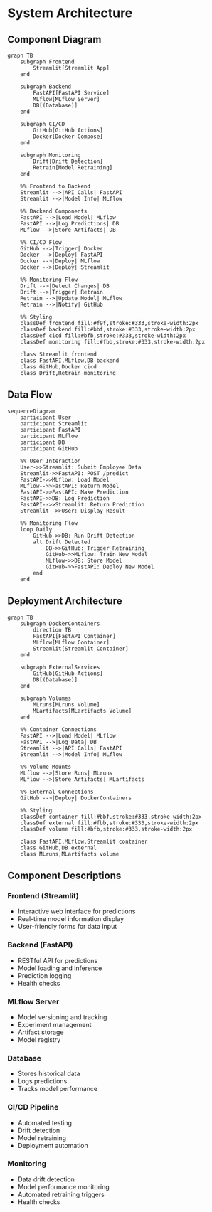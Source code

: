 # System Architecture

## Component Diagram

```mermaid
graph TB
    subgraph Frontend
        Streamlit[Streamlit App]
    end

    subgraph Backend
        FastAPI[FastAPI Service]
        MLflow[MLflow Server]
        DB[(Database)]
    end

    subgraph CI/CD
        GitHub[GitHub Actions]
        Docker[Docker Compose]
    end

    subgraph Monitoring
        Drift[Drift Detection]
        Retrain[Model Retraining]
    end

    %% Frontend to Backend
    Streamlit -->|API Calls| FastAPI
    Streamlit -->|Model Info| MLflow

    %% Backend Components
    FastAPI -->|Load Model| MLflow
    FastAPI -->|Log Predictions| DB
    MLflow -->|Store Artifacts| DB

    %% CI/CD Flow
    GitHub -->|Trigger| Docker
    Docker -->|Deploy| FastAPI
    Docker -->|Deploy| MLflow
    Docker -->|Deploy| Streamlit

    %% Monitoring Flow
    Drift -->|Detect Changes| DB
    Drift -->|Trigger| Retrain
    Retrain -->|Update Model| MLflow
    Retrain -->|Notify| GitHub

    %% Styling
    classDef frontend fill:#f9f,stroke:#333,stroke-width:2px
    classDef backend fill:#bbf,stroke:#333,stroke-width:2px
    classDef cicd fill:#bfb,stroke:#333,stroke-width:2px
    classDef monitoring fill:#fbb,stroke:#333,stroke-width:2px

    class Streamlit frontend
    class FastAPI,MLflow,DB backend
    class GitHub,Docker cicd
    class Drift,Retrain monitoring
```

## Data Flow

```mermaid
sequenceDiagram
    participant User
    participant Streamlit
    participant FastAPI
    participant MLflow
    participant DB
    participant GitHub

    %% User Interaction
    User->>Streamlit: Submit Employee Data
    Streamlit->>FastAPI: POST /predict
    FastAPI->>MLflow: Load Model
    MLflow-->>FastAPI: Return Model
    FastAPI->>FastAPI: Make Prediction
    FastAPI->>DB: Log Prediction
    FastAPI-->>Streamlit: Return Prediction
    Streamlit-->>User: Display Result

    %% Monitoring Flow
    loop Daily
        GitHub->>DB: Run Drift Detection
        alt Drift Detected
            DB->>GitHub: Trigger Retraining
            GitHub->>MLflow: Train New Model
            MLflow->>DB: Store Model
            GitHub->>FastAPI: Deploy New Model
        end
    end
```

## Deployment Architecture

```mermaid
graph TB
    subgraph DockerContainers
        direction TB
        FastAPI[FastAPI Container]
        MLflow[MLflow Container]
        Streamlit[Streamlit Container]
    end

    subgraph ExternalServices
        GitHub[GitHub Actions]
        DB[(Database)]
    end

    subgraph Volumes
        MLruns[MLruns Volume]
        MLartifacts[MLartifacts Volume]
    end

    %% Container Connections
    FastAPI -->|Load Model| MLflow
    FastAPI -->|Log Data| DB
    Streamlit -->|API Calls| FastAPI
    Streamlit -->|Model Info| MLflow

    %% Volume Mounts
    MLflow -->|Store Runs| MLruns
    MLflow -->|Store Artifacts| MLartifacts

    %% External Connections
    GitHub -->|Deploy| DockerContainers

    %% Styling
    classDef container fill:#bbf,stroke:#333,stroke-width:2px
    classDef external fill:#fbb,stroke:#333,stroke-width:2px
    classDef volume fill:#bfb,stroke:#333,stroke-width:2px

    class FastAPI,MLflow,Streamlit container
    class GitHub,DB external
    class MLruns,MLartifacts volume
```

## Component Descriptions

### Frontend (Streamlit)
- Interactive web interface for predictions
- Real-time model information display
- User-friendly forms for data input

### Backend (FastAPI)
- RESTful API for predictions
- Model loading and inference
- Prediction logging
- Health checks

### MLflow Server
- Model versioning and tracking
- Experiment management
- Artifact storage
- Model registry

### Database
- Stores historical data
- Logs predictions
- Tracks model performance

### CI/CD Pipeline
- Automated testing
- Drift detection
- Model retraining
- Deployment automation

### Monitoring
- Data drift detection
- Model performance monitoring
- Automated retraining triggers
- Health checks 
